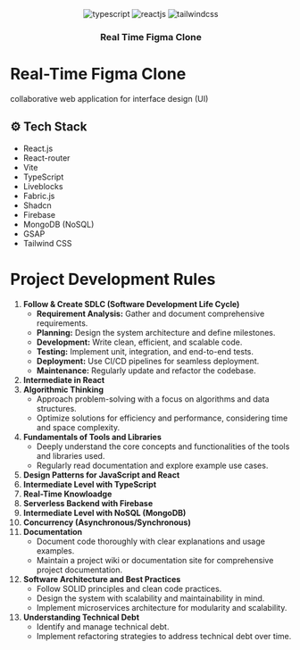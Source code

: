 <div align="center">


  <div>
    <img src="https://img.shields.io/badge/-TypeScript-black?style=for-the-badge&logoColor=white&logo=typescript&color=3178C6" alt="typescript" />
    <img src="https://shields.io/badge/react-black?logo=react&style=for-the-badge" alt="reactjs" />
    <img src="https://img.shields.io/badge/-Tailwind_CSS-black?style=for-the-badge&logoColor=white&logo=tailwindcss&color=06B6D4" alt="tailwindcss" />
  </div>

  <h3 align="center">Real Time Figma Clone</h3>
</div>

# Real-Time Figma Clone
collaborative web application for interface design (UI) 

## <a name="tech-stack">⚙️ Tech Stack</a>

- React.js
- React-router
- Vite 
- TypeScript
- Liveblocks
- Fabric.js
- Shadcn
- Firebase 
- MongoDB (NoSQL)
- GSAP
- Tailwind CSS


# Project Development Rules
1. **Follow & Create SDLC (Software Development Life Cycle)**
    - **Requirement Analysis:** Gather and document comprehensive requirements.
    - **Planning:** Design the system architecture and define milestones.
    - **Development:** Write clean, efficient, and scalable code.
    - **Testing:** Implement unit, integration, and end-to-end tests.
    - **Deployment:** Use CI/CD pipelines for seamless deployment.
    - **Maintenance:** Regularly update and refactor the codebase. 
2. **Intermediate in React**
3. **Algorithmic Thinking**
    - Approach problem-solving with a focus on algorithms and data structures.
    - Optimize solutions for efficiency and performance, considering time and space complexity.
4. **Fundamentals of Tools and Libraries**
    - Deeply understand the core concepts and functionalities of the tools and libraries used.
    - Regularly read documentation and explore example use cases.
5. **Design Patterns for JavaScript and React**
6. **Intermediate Level with TypeScript**
7. **Real-Time Knowloadge**
8. **Serverless Backend with Firebase**
9. **Intermediate Level with NoSQL (MongoDB)**
10. **Concurrency (Asynchronous/Synchronous)**
11. **Documentation**
    - Document code thoroughly with clear explanations and usage examples.
    - Maintain a project wiki or documentation site for comprehensive project documentation.
12. **Software Architecture and Best Practices**
    - Follow SOLID principles and clean code practices.
    - Design the system with scalability and maintainability in mind.
    - Implement microservices architecture for modularity and scalability.
13. **Understanding Technical Debt**
    - Identify and manage technical debt.
    - Implement refactoring strategies to address technical debt over time.
